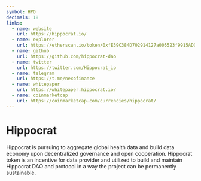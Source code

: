 ```yaml
---
symbol: HPO
decimals: 18
links:
  - name: website
    url: https://hippocrat.io/
  - name: explorer
    url: https://etherscan.io/token/0xfE39C384D702914127a005523f9915ADDB9bd59b
  - name: github
    url: https://github.com/hippocrat-dao
  - name: twitter
    url: https://twitter.com/Hippocrat_io
  - name: telegram
    url: https://t.me/nexofinance
  - name: whitepaper
    url: https://whitepaper.hippocrat.io/
  - name: coinmarketcap
    url: https://coinmarketcap.com/currencies/hippocrat/
---
```


# Hippocrat

Hippocrat is pursuing to aggregate global health data and build data economy upon decentralized governance and open cooperation. Hippocrat token is an incentive for data provider and utilized to build and maintain Hippocrat DAO and protocol in a way the project can be permanently sustainable.
